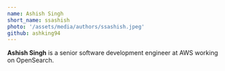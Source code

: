 ```yaml
---
name: Ashish Singh
short_name: ssashish
photo: '/assets/media/authors/ssashish.jpeg'
github: ashking94
---
```


**Ashish Singh** is a senior software development engineer at AWS working on OpenSearch.